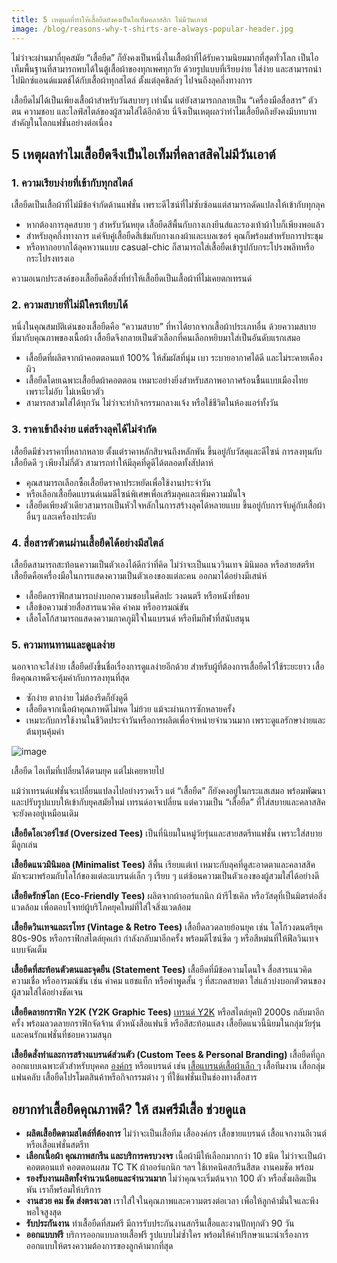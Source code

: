```yaml
---
title: 5 เหตุผลที่ทำให้เสื้อยืดยังคงเป็นไอเท็มคลาสสิก ไม่มีวันเอาต์
image: /blog/reasons-why-t-shirts-are-always-popular-header.jpg
---
```

ไม่ว่าจะผ่านมากี่ยุคสมัย “เสื้อยืด” ก็ยังคงเป็นหนึ่งในเสื้อผ้าที่ได้รับความนิยมมากที่สุดทั่วโลก เป็นไอเท็มพื้นฐานที่สามารถพบได้ในตู้เสื้อผ้าของทุกเพศทุกวัย ด้วยรูปแบบที่เรียบง่าย ใส่ง่าย และสามารถนำไปมิกซ์แอนด์แมตช์ได้กับเสื้อผ้าทุกสไตล์ ตั้งแต่ลุคชิลล์ๆ ไปจนถึงลุคกึ่งทางการ

เสื้อยืดไม่ได้เป็นเพียงเสื้อผ้าสำหรับวันสบายๆ เท่านั้น แต่ยังสามารถกลายเป็น “เครื่องมือสื่อสาร” ตัวตน ความชอบ และไลฟ์สไตล์ของผู้สวมใส่ได้อีกด้วย นี่จึงเป็นเหตุผลว่าทำไมเสื้อยืดถึงยังคงมีบทบาทสำคัญในโลกแฟชั่นอย่างต่อเนื่อง

## 5 เหตุผลทำไมเสื้อยืดจึงเป็นไอเท็มที่คลาสสิคไม่มีวันเอาต์

### 1. ความเรียบง่ายที่เข้ากับทุกสไตล์

เสื้อยืดเป็นเสื้อผ้าที่ไม่มีข้อจำกัดด้านแฟชั่น เพราะดีไซน์ที่ไม่ซับซ้อนแต่สามารถดัดแปลงให้เข้ากับทุกลุค

- หากต้องการลุคสบาย ๆ สำหรับวันหยุด เสื้อยืดสีพื้นกับกางเกงยีนส์และรองเท้าผ้าใบก็เพียงพอแล้ว
- สำหรับลุคกึ่งทางการ แค่จับคู่เสื้อยืดสีเข้มกับกางเกงผ้าและเบลเซอร์ คุณก็พร้อมสำหรับการประชุม
- หรือหากอยากได้ลุคหวานแบบ casual-chic ก็สามารถใส่เสื้อยืดเข้ารูปกับกระโปรงพลีทหรือกระโปรงทรงเอ

ความอเนกประสงค์ของเสื้อยืดคือสิ่งที่ทำให้เสื้อยืดเป็นเสื้อผ้าที่ไม่เคยตกเทรนด์

### 2. ความสบายที่ไม่มีใครเทียบได้

หนึ่งในคุณสมบัติเด่นของเสื้อยืดคือ “ความสบาย” ที่หาได้ยากจากเสื้อผ้าประเภทอื่น ด้วยความสบายที่มากับคุณภาพของเนื้อผ้า เสื้อยืดจึงกลายเป็นตัวเลือกที่คนเลือกหยิบมาใส่เป็นอันดับแรกเสมอ

- เสื้อยืดที่ผลิตจากผ้าคอตตอนแท้ 100% ให้สัมผัสที่นุ่ม เบา ระบายอากาศได้ดี และไม่ระคายเคืองผิว
- เสื้อยืดโดยเฉพาะเสื้อยืดผ้าคอตตอน เหมาะอย่างยิ่งสำหรับสภาพอากาศร้อนชื้นแบบเมืองไทย เพราะไม่อับ ไม่เหนียวตัว
- สามารถสวมใส่ได้ทุกวัน ไม่ว่าจะทำกิจกรรมกลางแจ้ง หรือใช้ชีวิตในห้องแอร์ทั้งวัน

### 3. ราคาเข้าถึงง่าย แต่สร้างลุคได้ไม่จำกัด

เสื้อยืดมีช่วงราคาที่หลากหลาย ตั้งแต่ราคาหลักสิบจนถึงหลักพัน ขึ้นอยู่กับวัสดุและดีไซน์ การลงทุนกับเสื้อยืดดี ๆ เพียงไม่กี่ตัว สามารถทำให้มีลุคที่ดูดีได้ตลอดทั้งสัปดาห์

- คุณสามารถเลือกซื้อเสื้อยืดราคาประหยัดเพื่อใช้งานประจำวัน
- หรือเลือกเสื้อยืดแบรนด์เนมดีไซน์พิเศษเพื่อเสริมลุคและเพิ่มความมั่นใจ
- เสื้อยืดเพียงตัวเดียวสามารถเป็นหัวใจหลักในการสร้างลุคได้หลายแบบ ขึ้นอยู่กับการจับคู่กับเสื้อผ้าอื่นๆ และเครื่องประดับ

### 4. สื่อสารตัวตนผ่านเสื้อยืดได้อย่างมีสไตล์

เสื้อยืดสามารถสะท้อนความเป็นตัวเองได้ดีกว่าที่คิด ไม่ว่าจะเป็นแนววินเทจ มินิมอล หรือสายสตรีท เสื้อยืดคือเครื่องมือในการแสดงความเป็นตัวเองของแต่ละคน ออกมาได้อย่างมีเสน่ห์

- เสื้อยืดกราฟิกสามารถบ่งบอกความชอบในศิลปะ วงดนตรี หรือหนังที่ชอบ
- เสื้อข้อความช่วยสื่อสารแนวคิด คำคม หรืออารมณ์ขัน
- เสื้อโลโก้สามารถแสดงความภาคภูมิใจในแบรนด์ หรือทีมกีฬาที่สนับสนุน

### 5. ความทนทานและดูแลง่าย

นอกจากจะใส่ง่าย เสื้อยืดยังขึ้นชื่อเรื่องการดูแลง่ายอีกด้วย สำหรับผู้ที่ต้องการเสื้อยืดไว้ใช้ระยะยาว เสื้อยืดคุณภาพดีจะคุ้มค่ากับการลงทุนที่สุด

- ซักง่าย ตากง่าย ไม่ต้องรีดก็ยังดูดี
- เสื้อยืดจากเนื้อผ้าคุณภาพดีไม่หด ไม่ย้วย แม้จะผ่านการซักหลายครั้ง
- เหมาะกับการใช้งานในชีวิตประจำวันหรือการผลิตเพื่อจำหน่ายจำนวนมาก เพราะดูแลรักษาง่ายและต้นทุนคุ้มค่า

![image](/blog/reasons-why-t-shirts-are-always-popular-1.jpg)

เสื้อยืด ไอเท็มที่เปลี่ยนได้ตามยุค แต่ไม่เคยหายไป

แม้ว่าเทรนด์แฟชั่นจะเปลี่ยนแปลงไปอย่างรวดเร็ว แต่ “เสื้อยืด” ก็ยังคงอยู่ในกระแสเสมอ พร้อมพัฒนาและปรับรูปแบบให้เข้ากับยุคสมัยใหม่ เทรนด์อาจเปลี่ยน แต่ความเป็น “เสื้อยืด” ที่ใส่สบายและคลาสสิคจะยังคงอยู่เหมือนเดิม

**เสื้อยืดโอเวอร์ไซส์ (Oversized Tees)** เป็นที่นิยมในหมู่วัยรุ่นและสายสตรีทแฟชั่น เพราะใส่สบาย มีลูกเล่น

**เสื้อยืดแนวมินิมอล (Minimalist Tees)** สีพื้น เรียบแต่เท่ เหมาะกับลุคที่ดูสะอาดตาและคลาสสิค มักจะมาพร้อมกับโลโก้ของแต่ละแบรนด์เล็ก ๆ เรียบ ๆ แต่ซ้อนความเป็นตัวเองของผู้สวมใส่ได้อย่างดี

**เสื้อยืดรักษ์โลก (Eco-Friendly Tees)** ผลิตจากผ้าออร์แกนิก ผ้ารีไซเคิล หรือวัสดุที่เป็นมิตรต่อสิ่งแวดล้อม เพื่อตอบโจทย์ผู้บริโภคยุคใหม่ที่ใส่ใจสิ่งแวดล้อม

**เสื้อยืดวินเทจและเรโทร (Vintage & Retro Tees)** เสื้อยืดลวดลายย้อนยุค เช่น โลโก้วงดนตรียุค 80s-90s หรือกราฟิกสไตล์ยุคเก่า กำลังกลับมาอีกครั้ง พร้อมดีไซน์ซีด ๆ หรือสีหม่นที่ให้ฟีลวินเทจแบบจัดเต็ม

**เสื้อยืดที่สะท้อนตัวตนและจุดยืน (Statement Tees)** เสื้อยืดที่มีข้อความโดนใจ สื่อสารแนวคิด ความเชื่อ หรืออารมณ์ขัน เช่น คำคม แฮชแท็ก หรือคำพูดสั้น ๆ ที่สะกดสายตา ใส่แล้วบ่งบอกตัวตนของผู้สวมใส่ได้อย่างชัดเจน

**เสื้อยืดลายกราฟิก Y2K (Y2K Graphic Tees)** [เทรนด์ Y2K](https://www.vogue.com/article/y2k-fashion) หรือสไตล์ยุคปี 2000s กลับมาอีกครั้ง พร้อมลวดลายกราฟิกจัดจ้าน ตัวหนังสือแฟนซี หรือสีสะท้อนแสง เสื้อยืดแนวนี้นิยมในกลุ่มวัยรุ่นและคนรักแฟชั่นที่ชอบความสนุก

**เสื้อยืดสั่งทำและการสร้างแบรนด์ส่วนตัว (Custom Tees & Personal Branding)** เสื้อยืดที่ถูกออกแบบเฉพาะตัวสำหรับบุคคล [องค์กร](/company-shirt) หรือแบรนด์ เช่น [เสื้อแบรนด์เสื้อผ้าเล็ก ๆ](/blog/how-to-start-your-own-tshirt-business) เสื้อทีมงาน เสื้อกลุ่มแฟนคลับ เสื้อยืดโปรโมตสินค้าหรือกิจกรรมต่าง ๆ ที่ใช้แฟชั่นเป็นช่องทางสื่อสาร

## อยากทำเสื้อยืดคุณภาพดี? ให้ สมศรีมีเสื้อ ช่วยดูแล

- **ผลิตเสื้อยืดตามสไตล์ที่ต้องการ** ไม่ว่าจะเป็นเสื้อทีม เสื้อองค์กร เสื้อขายแบรนด์ เสื้อแจกงานอีเวนต์ หรือเสื้อแฟชั่นสตรีท
- **เลือกเนื้อผ้า คุณภาพสกรีน และบริการครบวงจร** เนื้อผ้ามีให้เลือกมากกว่า 10 ชนิด ไม่ว่าจะเป็นผ้าคอตตอนแท้ คอตตอนผสม TC TK ผ้าออร์แกนิก ฯลฯ ใช้เทคนิคสกรีนสีสด งานคมชัด พร้อม
- **รองรับงานผลิตทั้งจำนวนน้อยและจำนวนมาก** ไม่ว่าคุณจะเริ่มต้นจาก 100 ตัว หรือสั่งผลิตเป็นพัน เราก็พร้อมให้บริการ 
- **งานสวย คม ชัด ส่งตรงเวลา** เราใส่ใจในคุณภาพและความตรงต่อเวลา เพื่อให้ลูกค้ามั่นใจและพึงพอใจสูงสุด
- **รับประกันงาน** ทำเสื้อยืดที่สมศรี มีการรับประกันงานสกรีนเสื้อและงานปักทุกตัว 90 วัน
- **ออกแบบฟรี** บริการออกแบบลายเสื้อฟรี รูปแบบไม่ซ้ำใคร พร้อมให้คำปรึกษาแนะนำเรื่องการออกแบบให้ตรงความต้องการของลูกค้ามากที่สุด


